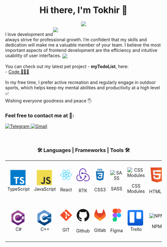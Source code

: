 <h1 align="center">
  Hi there, I'm Tokhir 👋
</h1>

<div align="center">
  <img href="https://git.io/typing-svg" src="https://readme-typing-svg.herokuapp.com?color=%2336BCF7&lines=FRONTEND+DEVELOPER+(TS|REACT|RTK)" >
</div>

<img src="https://i.giphy.com/media/v1.Y2lkPTc5MGI3NjExYW5jc3FyMjB6aWUwNnRkcGVhbmdpamNkOWMzdHRyZ3k0bjZtNjZpOCZlcD12MV9pbnRlcm5hbF9naWZfYnlfaWQmY3Q9Zw/IpeYSEZshTefe/giphy.gif" align="right" width="350"/>

<p align="left">
     I love development and always strive for professional growth.
I’m confident that my skills and dedication will make me a valuable member of your team.
I believe the most important aspects of frontend development are the efficiency and intuitive usability of user interfaces. <img src="https://i.giphy.com/media/v1.Y2lkPTc5MGI3NjExenhlaHNvNzg5Zml1dWg3OWJ4NmE4cHVsdG9jdmIxZzhsY3M4aWVuZiZlcD12MV9pbnRlcm5hbF9naWZfYnlfaWQmY3Q9Zw/iIqmM5tTjmpOB9mpbn/giphy.gif" align="center" width="30"></br>
      </br>
      You can check out my latest pet project - <strong>myTodoList</strong>, here:</br>
- <a href="https://github.com/Banifacy7/myTodoList" >Code 🧑🏻‍💻</a></br>
      </br>
      In my free time, I prefer active recreation and regularly engage in outdoor sports, which helps keep my mental abilities and productivity at a high level 📈</br>
Wishing everyone goodness and peace 🖐️ </br>
    
</p>

### Feel free to contact me at 💬:

<div>
      <a href="https://t.me/Banifacy7">
        <img src="https://www.svgrepo.com/show/299513/telegram.svg" width="40" alt="Telegram"/>
      </a>
      <a href="ks0707t@gmail.com">
        <img src="https://www.svgrepo.com/show/349378/gmail.svg" width="40" alt="Gmail"/>
      </a>
</div>
</br>
</br>
<h3 align="center">
  🛠 Languages | Frameworks | Tools 🛠
</h3>





 <table align="center">
  <tr height="130">
    <td align="center" width="100"><img src="https://github.com/devicons/devicon/blob/master/icons/typescript/typescript-original.svg" title="TypeScript" alt="TypeScript" width="50"/>&nbsp;</br>
    TypeScript
    </td>
    <td align="center" width="100">
    <img src="https://github.com/devicons/devicon/blob/master/icons/javascript/javascript-original.svg" title="JavaScript" alt="JavaScript" width="50"/>&nbsp;</br>
      JavaScript
    </td>
    <td align="center" width="100">
    <img src="https://raw.githubusercontent.com/devicons/devicon/master/icons/react/react-original.svg" title="React" alt="React" width="50"/>&nbsp;</br>
      React
    </td>
    <td align="center" width="100">
    <img src="https://github.com/devicons/devicon/blob/master/icons/redux/redux-original.svg" title="Redux" alt="Redux " width="50"/>&nbsp;</br>
      RTK
    </td>
    <td align="center" width="100">
    <img src="https://github.com/devicons/devicon/blob/master/icons/css3/css3-plain-wordmark.svg"  title="CSS3" alt="CSS" width="50"/>&nbsp;</br>
      CSS3
    </td>
<td align="center" width="100">
    <img src="https://camo.githubusercontent.com/e41ce10504c2e55c314230f99e140a8bbe8bba6d054188ae5919c2dac8dbf01b/68747470733a2f2f6272616e646570732e636f6d2f69636f6e2d646f776e6c6f61642f532f536173732d69636f6e2d766563746f722d30342e737667" title="SASS" alt="SASS" width="50"/>&nbsp;</br>
      SASS
    </td>
    <td align="center" width="100">
    <img src="https://www.pngfind.com/pngs/m/683-6835747_css-modules-logo-hd-png-download.png" title="CSS Modules" alt="CSS Modules" width="50"/>&nbsp;</br>
      CSS Modules
    </td>
    <td align="center" width="100">
    <img src="https://github.com/devicons/devicon/blob/master/icons/html5/html5-original.svg" title="HTML5" alt="HTML" width="50"/>&nbsp;</br>
      HTML5
    </td>
    <td align="center" width="100">
    <img src="https://github.com/devicons/devicon/blob/master/icons/materialui/materialui-original.svg" title="Material UI" alt="Material UI" width="50"/>&nbsp;</br>
      MUI
    </td>
  <tr height="130">
      <td align="center" width="100">
    <img src="https://github.com/devicons/devicon/blob/master/icons/csharp/csharp-original.svg" title="C#" alt="C#" width="50"/>&nbsp;</br>
      C#
    </td>
      <td align="center" width="100">
    <img src="https://github.com/devicons/devicon/blob/master/icons/cplusplus/cplusplus-original.svg" title="C++" alt="C++" width="50"/>&nbsp;</br>
      C++
    </td>
    <td align="center" width="100">
    <img src="https://github.com/devicons/devicon/blob/master/icons/git/git-original.svg" title="GIT" alt="GIT" width="50"/>&nbsp;</br>
      GIT
    </td>
    <td align="center" width="100">
    <img src="https://github.com/devicons/devicon/blob/master/icons/github/github-original.svg" title="Github" alt="Github" width="50"/>&nbsp;</br>
      Github
    </td>
    <td align="center" width="100">
    <img src="https://github.com/devicons/devicon/blob/master/icons/gitlab/gitlab-original.svg" title="Gitlab" alt="Gitlab" width="50"/>&nbsp;</br>
      Gitlab
    </td>
    <td align="center" width="100">
    <img src="https://github.com/devicons/devicon/blob/master/icons/figma/figma-original.svg" title="Figma" alt="Figma" width="50"/>&nbsp;</br>
      Figma
    </td>
    <td align="center" width="100">
    <img src="https://github.com/devicons/devicon/blob/master/icons/trello/trello-original.svg" title="Trello" alt="Trello" width="50"/>&nbsp;</br>
      Trello
    </td>
      <td align="center" width="100">
      <img src="https://camo.githubusercontent.com/b24b1e3ca056dfeba88c675fe30e1f5b3ed60313842016220ea6e7c91ba00f52/68747470733a2f2f6272616e646570732e636f6d2f69636f6e2d646f776e6c6f61642f4e2f4e706d2d69636f6e2d766563746f722d30352e737667" title="NPM" alt="NPM" width="50"/>&nbsp;</br>
      NPM
    </td>
       <td align="center" width="100">
    <img src="https://github.com/devicons/devicon/blob/master/icons/antdesign/antdesign-original.svg" title="Ant Design" alt="Ant Design" width="50"/>&nbsp;</br>
      Ant Design
    </td>
  </tr>
</table>
